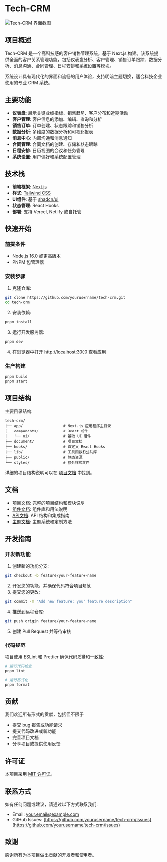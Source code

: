 # Tech-CRM

![Tech-CRM 界面截图](https://placeholder-for-screenshot.com/tech-crm-screenshot.png)

## 项目概述

Tech-CRM 是一个高科技感的客户销售管理系统，基于 Next.js 构建。该系统提供全面的客户关系管理功能，包括仪表盘分析、客户管理、销售订单跟踪、数据分析、消息沟通、合同管理、日程安排和系统设置等模块。

系统设计具有现代化的界面和流畅的用户体验，支持明暗主题切换，适合科技企业使用的专业 CRM 系统。

## 主要功能

- **仪表盘**: 展示关键业绩指标、销售趋势、客户分布和近期活动
- **客户管理**: 客户信息的添加、编辑、查询和分析
- **销售订单**: 订单创建、状态跟踪和销售分析
- **数据分析**: 多维度的数据分析和可视化报表
- **消息中心**: 内部沟通和消息通知
- **合同管理**: 合同文档的创建、存储和状态跟踪
- **日程安排**: 日历视图的会议和任务管理
- **系统设置**: 用户偏好和系统配置管理

## 技术栈

- **前端框架**: [Next.js](https://nextjs.org/)
- **样式**: [Tailwind CSS](https://tailwindcss.com/)
- **UI组件**: 基于 [shadcn/ui](https://ui.shadcn.com/)
- **状态管理**: React Hooks
- **部署**: 支持 Vercel, Netlify 或自托管

## 快速开始

### 前提条件

- Node.js 16.0 或更高版本
- PNPM 包管理器

### 安装步骤

1. 克隆仓库:

```bash
git clone https://github.com/yourusername/tech-crm.git
cd tech-crm
```

2. 安装依赖:

```bash
pnpm install
```

3. 运行开发服务器:

```bash
pnpm dev
```

4. 在浏览器中打开 [http://localhost:3000](http://localhost:3000) 查看应用

### 生产构建

```bash
pnpm build
pnpm start
```

## 项目结构

主要目录结构:

```
tech-crm/
├── app/                  # Next.js 应用程序主目录
├── components/           # React 组件
│   └── ui/               # 基础 UI 组件
├── document/             # 项目文档
├── hooks/                # 自定义 React Hooks
├── lib/                  # 工具函数和公共库
├── public/               # 静态资源
└── styles/               # 额外样式文件
```

详细的项目结构说明可以在 [项目文档](./project-documentation.md) 中找到。

## 文档

- [项目文档](./project-documentation.md): 完整的项目结构和模块说明
- [组件文档](./component-documentation.md): 组件库和用法说明
- [API文档](./api-documentation.md): API 结构和集成指南
- [主题文档](./theme-documentation.md): 主题系统和定制方法

## 开发指南

### 开发新功能

1. 创建新的功能分支:

```bash
git checkout -b feature/your-feature-name
```

2. 开发您的功能，并确保代码符合项目规范
3. 提交您的更改:

```bash
git commit -m "Add new feature: your feature description"
```

4. 推送到远程仓库:

```bash
git push origin feature/your-feature-name
```

5. 创建 Pull Request 并等待审核

### 代码规范

项目使用 ESLint 和 Prettier 确保代码质量和一致性:

```bash
# 运行代码检查
pnpm lint

# 运行格式化
pnpm format
```

## 贡献

我们欢迎所有形式的贡献，包括但不限于:

- 提交 bug 报告或功能请求
- 提交代码改进或新功能
- 完善项目文档
- 分享项目或提供使用反馈

## 许可证

本项目采用 [MIT 许可证](../LICENSE)。

## 联系方式

如有任何问题或建议，请通过以下方式联系我们:

- Email: your.email@example.com
- GitHub Issues: [https://github.com/yourusername/tech-crm/issues](https://github.com/yourusername/tech-crm/issues)

## 致谢

感谢所有为本项目做出贡献的开发者和使用者。 